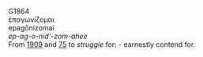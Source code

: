 <body>
  <p>G1864<br>  ἐπαγωνίζομαι  <br> epagōnizomai  <br><i>ep-ag-o-nid‘-zom-ahee </i><br>From <a href="g1909.htm">1909</a> and <a href="g0075.htm">75</a>  to <i>struggle</i> for: - earnestly contend for.<br></p>
 </body>
